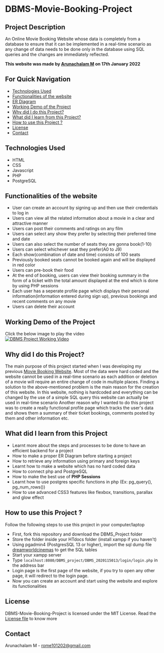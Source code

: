 # **DBMS-Movie-Booking-Project**
## Project Description
An Online Movie Booking Website whose data is completely from a database to ensure that it can be implemented in a real-time scenario as any change of data needs to be done only in the database using SQL queries and the changes are immediately reflected.

**This website was made by [Arunachalam M](https://github.com/ArunachalamM101202) on 17th January 2022**

## For Quick Navigation
- [Technologies Used](#tech)
- [Functionalities of the website](#func)
- [ER Diagram](#er)
- [Working Demo of the Project](#demo)
- [Why did I do this Project?](#why)
- [What did I learn from this Project?](#learn)
- [How to use this Project ?](#use)
- [License](#lic)
- [Contact](#con)

## Technologies Used <a id="tech"></a>
- HTML
- CSS
- Javascript
- PHP
- PostgreSQL

## Functionalities of the website  <a id="func"></a>
- User can create an account by signing up and then use their credentials to log in
- Users can view all the related information about a movie in a clear and attractive manner
- Users can post their comments and ratings on any film
- Users can select any show they prefer by selecting their preferred time and date
- Users can also select the number of seats they are gonna book(1-10)
- Users can select whichever seat they prefer(A0 to J9)
- Each show(combination of date and time) consists of 100 seats
- Previously booked seats cannot be booked again and will be displayed in red color
- Users can pre-book their food
- At the end of booking, users can view their booking summary in the form of a ticket with the total amount displayed at the end which is done by using PHP sessions
- Each user has a seperate profile page which displays their personal information(information entered during sign up), previous bookings and recent comments on any movie
- Users can delete their account

## Working Demo of the Project <a id="demo"></a>
Click the below image to play the video<br>
[![DBMS Project Working Video](https://img.youtube.com/vi/K8LhyQqXlgY/0.jpg)](https://www.youtube.com/watch?v=K8LhyQqXlgY)

## Why did I do this Project?  <a id="why"></a>
The main purpose of this project started when I was developing my previous [Movie Booking Website](https://github.com/ArunachalamM101202/Movie-Booking-Website). Most of the data were hard coded and the website cannot be used in a real-time scenario as each addition or deletion of a movie will require an entire change of code in multiple places. Finding a solution to the above-mentioned problem is the main reason for the creation of this website. In this website, nothing is hardcoded and everything can be changed by the use of a simple SQL query this website can actually be used in real-time scenario
Another reason why I wanted to do this project was to create a really functional profile page which tracks the user's data and shows them a summary of their ticket bookings, comments posted by them and other information etc.

## What did I learn from this Project <a id="learn"></a>
- Learnt more about the steps and processes to be done to have an efficient backend for a project
- How to make a proper ER Diagram before starting a project
- How to retrieve any information using primary and foreign keys
- Learnt how to make a website which has no hard coded data
- How to connect php and PostgreSQL
- How to make the best use of **PHP Sessions**
- Learnt how to use postgres specific functions in php (Ex: pg_query(), pg_num_rows())
- How to use advanced CSS3 features like flexbox, transitions, parallax and glow effect

## How to use this Project ? <a id="use"></a>

Follow the following steps to use this project in your computer/laptop

* First, fork this repository and download the DBMS_Project folder
* Store the folder inside your HTdocs folder (install xampp if you haven't)
* Using pgadmin4 (PostgresSQL 13 or higher), import the sql dump file [dreamworldcinemas](https://github.com/ArunachalamM101202/DBMS-Movie-Booking-Project/blob/main/DBMS_project/dreamworldcinemas) to get the SQL tables
* Start your xampp server
* Type ```localhost:8080/DBMS_project/DBMS_2020115013/login/login.php``` in the address bar
* Login page is the first page of the website, if you try to open any other page, it will redirect to the login page.
* Now you can create an account and start using the website and explore its functionalities

## License <a id="lic"></a>
DBMS-Movie-Booking-Project is licensed under the MIT License. Read the [License file](https://github.com/ArunachalamM101202/DBMS-Movie-Booking-Project/blob/main/LICENSE) to know more

## Contact <a id="con"></a>
Arunachalam M - rome101202@gmail.com


